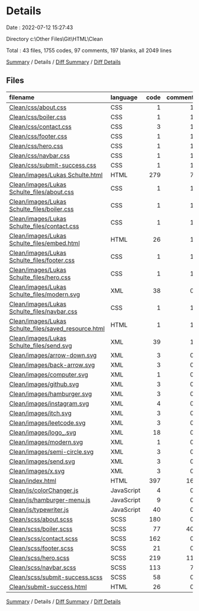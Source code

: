 # Details

Date : 2022-07-12 15:27:43

Directory c:\\Other Files\\Git\\HTML\\Clean

Total : 43 files,  1755 codes, 97 comments, 197 blanks, all 2049 lines

[Summary](results.md) / Details / [Diff Summary](diff.md) / [Diff Details](diff-details.md)

## Files
| filename | language | code | comment | blank | total |
| :--- | :--- | ---: | ---: | ---: | ---: |
| [Clean/css/about.css](/Clean/css/about.css) | CSS | 1 | 1 | 0 | 2 |
| [Clean/css/boiler.css](/Clean/css/boiler.css) | CSS | 1 | 1 | 0 | 2 |
| [Clean/css/contact.css](/Clean/css/contact.css) | CSS | 3 | 1 | 0 | 4 |
| [Clean/css/footer.css](/Clean/css/footer.css) | CSS | 1 | 1 | 0 | 2 |
| [Clean/css/hero.css](/Clean/css/hero.css) | CSS | 1 | 1 | 0 | 2 |
| [Clean/css/navbar.css](/Clean/css/navbar.css) | CSS | 1 | 1 | 0 | 2 |
| [Clean/css/submit-success.css](/Clean/css/submit-success.css) | CSS | 1 | 1 | 0 | 2 |
| [Clean/images/Lukas Schulte.html](/Clean/images/Lukas%20Schulte.html) | HTML | 279 | 7 | 9 | 295 |
| [Clean/images/Lukas Schulte_files/about.css](/Clean/images/Lukas%20Schulte_files/about.css) | CSS | 1 | 1 | 0 | 2 |
| [Clean/images/Lukas Schulte_files/boiler.css](/Clean/images/Lukas%20Schulte_files/boiler.css) | CSS | 1 | 1 | 0 | 2 |
| [Clean/images/Lukas Schulte_files/contact.css](/Clean/images/Lukas%20Schulte_files/contact.css) | CSS | 1 | 1 | 0 | 2 |
| [Clean/images/Lukas Schulte_files/embed.html](/Clean/images/Lukas%20Schulte_files/embed.html) | HTML | 26 | 1 | 3 | 30 |
| [Clean/images/Lukas Schulte_files/footer.css](/Clean/images/Lukas%20Schulte_files/footer.css) | CSS | 1 | 1 | 0 | 2 |
| [Clean/images/Lukas Schulte_files/hero.css](/Clean/images/Lukas%20Schulte_files/hero.css) | CSS | 1 | 1 | 0 | 2 |
| [Clean/images/Lukas Schulte_files/modern.svg](/Clean/images/Lukas%20Schulte_files/modern.svg) | XML | 38 | 0 | 0 | 38 |
| [Clean/images/Lukas Schulte_files/navbar.css](/Clean/images/Lukas%20Schulte_files/navbar.css) | CSS | 1 | 1 | 0 | 2 |
| [Clean/images/Lukas Schulte_files/saved_resource.html](/Clean/images/Lukas%20Schulte_files/saved_resource.html) | HTML | 1 | 1 | 1 | 3 |
| [Clean/images/Lukas Schulte_files/send.svg](/Clean/images/Lukas%20Schulte_files/send.svg) | XML | 39 | 1 | 1 | 41 |
| [Clean/images/arrow-down.svg](/Clean/images/arrow-down.svg) | XML | 3 | 0 | 1 | 4 |
| [Clean/images/back-arrow.svg](/Clean/images/back-arrow.svg) | XML | 3 | 0 | 1 | 4 |
| [Clean/images/computer.svg](/Clean/images/computer.svg) | XML | 1 | 0 | 0 | 1 |
| [Clean/images/github.svg](/Clean/images/github.svg) | XML | 3 | 0 | 1 | 4 |
| [Clean/images/hamburger.svg](/Clean/images/hamburger.svg) | XML | 3 | 0 | 1 | 4 |
| [Clean/images/instagram.svg](/Clean/images/instagram.svg) | XML | 4 | 0 | 1 | 5 |
| [Clean/images/itch.svg](/Clean/images/itch.svg) | XML | 3 | 0 | 1 | 4 |
| [Clean/images/leetcode.svg](/Clean/images/leetcode.svg) | XML | 3 | 0 | 1 | 4 |
| [Clean/images/logo_.svg](/Clean/images/logo_.svg) | XML | 18 | 0 | 1 | 19 |
| [Clean/images/modern.svg](/Clean/images/modern.svg) | XML | 1 | 0 | 0 | 1 |
| [Clean/images/semi-circle.svg](/Clean/images/semi-circle.svg) | XML | 3 | 0 | 1 | 4 |
| [Clean/images/send.svg](/Clean/images/send.svg) | XML | 3 | 0 | 1 | 4 |
| [Clean/images/x.svg](/Clean/images/x.svg) | XML | 3 | 0 | 1 | 4 |
| [Clean/index.html](/Clean/index.html) | HTML | 397 | 16 | 9 | 422 |
| [Clean/js/colorChanger.js](/Clean/js/colorChanger.js) | JavaScript | 4 | 0 | 2 | 6 |
| [Clean/js/hamburger-menu.js](/Clean/js/hamburger-menu.js) | JavaScript | 9 | 0 | 1 | 10 |
| [Clean/js/typewriter.js](/Clean/js/typewriter.js) | JavaScript | 40 | 0 | 8 | 48 |
| [Clean/scss/about.scss](/Clean/scss/about.scss) | SCSS | 180 | 0 | 30 | 210 |
| [Clean/scss/boiler.scss](/Clean/scss/boiler.scss) | SCSS | 77 | 40 | 24 | 141 |
| [Clean/scss/contact.scss](/Clean/scss/contact.scss) | SCSS | 162 | 0 | 35 | 197 |
| [Clean/scss/footer.scss](/Clean/scss/footer.scss) | SCSS | 21 | 0 | 3 | 24 |
| [Clean/scss/hero.scss](/Clean/scss/hero.scss) | SCSS | 219 | 11 | 24 | 254 |
| [Clean/scss/navbar.scss](/Clean/scss/navbar.scss) | SCSS | 113 | 7 | 29 | 149 |
| [Clean/scss/submit-success.scss](/Clean/scss/submit-success.scss) | SCSS | 58 | 0 | 6 | 64 |
| [Clean/submit-success.html](/Clean/submit-success.html) | HTML | 26 | 0 | 1 | 27 |

[Summary](results.md) / Details / [Diff Summary](diff.md) / [Diff Details](diff-details.md)